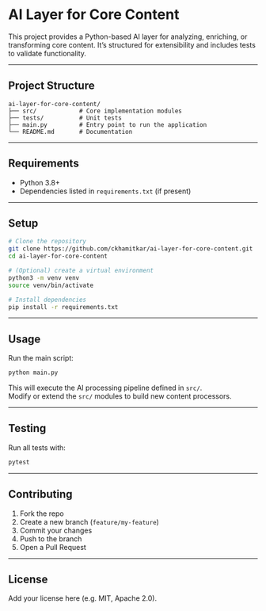 # AI Layer for Core Content

This project provides a Python-based AI layer for analyzing, enriching, or transforming core content. It’s structured for extensibility and includes tests to validate functionality.

---

## Project Structure

```
ai-layer-for-core-content/
├── src/            # Core implementation modules
├── tests/          # Unit tests
├── main.py         # Entry point to run the application
└── README.md       # Documentation
```

---

## Requirements

- Python 3.8+  
- Dependencies listed in `requirements.txt` (if present)

---

## Setup

```bash
# Clone the repository
git clone https://github.com/ckhamitkar/ai-layer-for-core-content.git
cd ai-layer-for-core-content

# (Optional) create a virtual environment
python3 -m venv venv
source venv/bin/activate

# Install dependencies
pip install -r requirements.txt
```

---

## Usage

Run the main script:

```bash
python main.py
```

This will execute the AI processing pipeline defined in `src/`.  
Modify or extend the `src/` modules to build new content processors.

---

## Testing

Run all tests with:

```bash
pytest
```

---

## Contributing

1. Fork the repo  
2. Create a new branch (`feature/my-feature`)  
3. Commit your changes  
4. Push to the branch  
5. Open a Pull Request  

---

## License

Add your license here (e.g. MIT, Apache 2.0).
